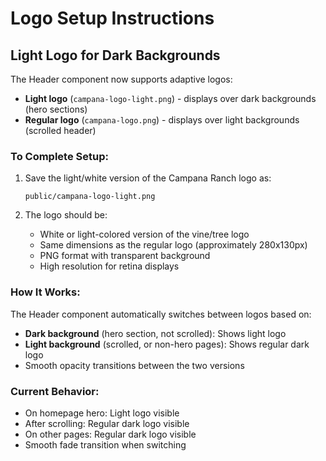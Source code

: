 # Logo Setup Instructions

## Light Logo for Dark Backgrounds

The Header component now supports adaptive logos:
- **Light logo** (`campana-logo-light.png`) - displays over dark backgrounds (hero sections)
- **Regular logo** (`campana-logo.png`) - displays over light backgrounds (scrolled header)

### To Complete Setup:

1. Save the light/white version of the Campana Ranch logo as:
   ```
   public/campana-logo-light.png
   ```

2. The logo should be:
   - White or light-colored version of the vine/tree logo
   - Same dimensions as the regular logo (approximately 280x130px)
   - PNG format with transparent background
   - High resolution for retina displays

### How It Works:

The Header component automatically switches between logos based on:
- **Dark background** (hero section, not scrolled): Shows light logo
- **Light background** (scrolled, or non-hero pages): Shows regular dark logo
- Smooth opacity transitions between the two versions

### Current Behavior:

- On homepage hero: Light logo visible
- After scrolling: Regular dark logo visible
- On other pages: Regular dark logo visible
- Smooth fade transition when switching
